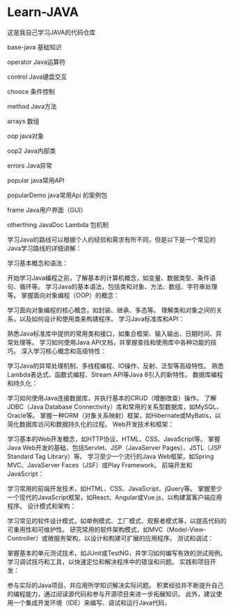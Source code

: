 # Learn-JAVA
这是我自己学习JAVA的代码仓库

base-java 基础知识

operator Java运算符

control Java键盘交互

chooce 条件控制

method Java方法

arrays 数组

oop java对象

oop2 Java内部类

errors Java异常

popular java常用API

popularDemo java常用Api 的案例包

frame Java用户界面（GUI）

otherthing JavaDoc Lambda 包机制


学习Java的路线可以根据个人的经验和需求有所不同，但是以下是一个常见的Java学习路线的详细讲解：

学习基本概念和语法：

开始学习Java编程之前，了解基本的计算机概念，如变量、数据类型、条件语句、循环等。
学习Java的基本语法，包括类和对象、方法、数组、字符串处理等。
掌握面向对象编程（OOP）的概念：

学习面向对象编程的核心概念，如封装、继承、多态等。
理解类和对象之间的关系，以及如何设计和使用类来构建程序。
学习Java标准库和API：

熟悉Java标准库中提供的常用类和接口，如集合框架、输入输出、日期时间、异常处理等。
学习如何使用Java API文档，并掌握查找和使用库中各种功能的技巧。
深入学习核心概念和高级特性：

学习Java的异常处理机制、多线程编程、IO操作、反射、泛型等高级特性。
熟悉Lambda表达式、函数式编程、Stream API等Java 8引入的新特性。
数据库编程和持久化：

学习如何使用Java连接数据库，并执行基本的CRUD（增删改查）操作。
了解JDBC（Java Database Connectivity）库和常用的关系型数据库，如MySQL、Oracle等。
掌握一种ORM（对象关系映射）框架，如Hibernate或MyBatis，以简化数据库访问和数据持久化的过程。
Web开发技术和框架：

学习基本的Web开发概念，如HTTP协议、HTML、CSS、JavaScript等。
掌握Java Web开发的基础，包括Servlet、JSP（JavaServer Pages）、JSTL（JSP Standard Tag Library）等。
学习至少一个流行的Java Web框架，如Spring MVC、JavaServer Faces（JSF）或Play Framework。
前端开发和JavaScript：

学习常用的前端开发技术，如HTML、CSS、JavaScript、jQuery等。
掌握至少一个现代的JavaScript框架，如React、Angular或Vue.js，以构建富客户端应用程序。
设计模式和架构：

学习常见的软件设计模式，如单例模式、工厂模式、观察者模式等，以提高代码的可重用性和可维护性。
研究常用的软件架构模式，如MVC（Model-View-Controller）或微服务架构，以设计和构建可扩展的应用程序。
测试和调试：

掌握基本的单元测试技术，如JUnit或TestNG，并学习如何编写有效的测试用例。
学习调试技巧和工具，以快速定位和解决程序中的错误和问题。
实践和项目开发：

参与实际的Java项目，并应用所学知识解决实际问题。
积累经验并不断提升自己的编程能力，通过阅读源代码和参与开源项目来进一步拓展知识。
此外，建议使用一个集成开发环境（IDE）来编写、调试和运行Java代码，


